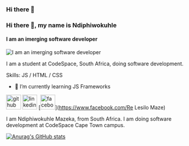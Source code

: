 ### Hi there 👋

### Hi there 👋, my name is Ndiphiwokuhle
#### I am an imerging software developer
![I am an imerging software developer](https://arturssmirnovs.github.io/github-profile-readme-generator/images/banner.png)

I am a student at CodeSpace, South Africa, doing software development.

Skills: JS / HTML / CSS
 
- 🌱 I’m currently learning JS Frameworks


[<img src='https://cdn.jsdelivr.net/npm/simple-icons@3.0.1/icons/github.svg' alt='github' height='40'>](https://github.com/CodeSpaceCodes)  [<img src='https://cdn.jsdelivr.net/npm/simple-icons@3.0.1/icons/linkedin.svg' alt='linkedin' height='40'>](https://www.linkedin.com/in/https://www.linkedin.com/in/ree-gee-2b9a27152/overlay/about-this-profile/?lipi=urn%3Ali%3Apage%3Ad_flagship3_profile_view_base%3B%2B3V626HhQ%2FqLism%2B3dmKag%3D%3D/)  [<img src='https://cdn.jsdelivr.net/npm/simple-icons@3.0.1/icons/facebook.svg' alt='facebook' height='40'>](https://www.facebook.com/Re Lesilo Maze)  



I am Ndiphiwokuhle Mazeka, from South Africa. I am doing software development at CodeSpace Cape Town campus.

[![Anurag's GitHub stats](https://github-readme-stats.vercel.app/api?username=CodeSpaceCodes)](https://github.com/anuraghazra/github-readme-stats)

<!--
**CodeSpaceCodes/CodeSpaceCodes** is a ✨ _special_ ✨ repository because its `README.md` (this file) appears on your GitHub profile.

Here are some ideas to get you started:

- 🔭 I’m currently working on ...
- 🌱 I’m currently learning ...
- 👯 I’m looking to collaborate on ...
- 🤔 I’m looking for help with ...
- 💬 Ask me about ...
- 📫 How to reach me: ...
- 😄 Pronouns: ...
- ⚡ Fun fact: ...
-->
